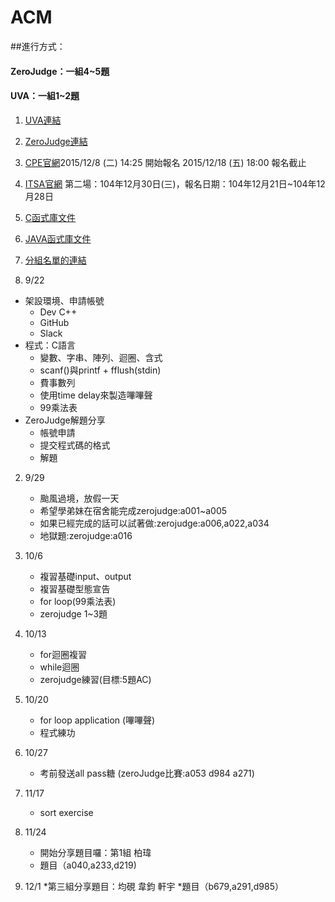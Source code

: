 # ACM
##進行方式：
####  ZeroJudge：一組4~5題
####  UVA：一組1~2題

1. [UVA連結](https://uva.onlinejudge.org/)
2. [ZeroJudge連結](http://www.zerojudge.tw/)
3. [CPE官網](http://cpe.cse.nsysu.edu.tw/newest.php)2015/12/8 (二) 14:25 開始報名
2015/12/18 (五) 18:00 報名截止
4. [ITSA官網](http://e-tutor.itsa.org.tw/e-Tutor/) 第二場：104年12月30日(三)，報名日期：104年12月21日~104年12月28日
5. [C函式庫文件](http://www.cplusplus.com/)
6. [JAVA函式庫文件](http://docs.oracle.com/javase/7/docs/api/)
7. [分組名單的連結](https://docs.google.com/document/d/1Nf3iYKx80mGA7kGhwhZussRt9sLj8lGjDV4SLgoYh_E/edit?usp=sharing)



1. 9/22
  * 架設環境、申請帳號
    * Dev C++
    * GitHub
    * Slack
  * 程式：C語言
    * 變數、字串、陣列、迴圈、含式
    * scanf()與printf + fflush(stdin)
    * 費事數列
    * 使用time delay來製造嗶嗶聲
    * 99乘法表
  * ZeroJudge解題分享
    * 帳號申請
    * 提交程式碼的格式
    * 解題
  　
2. 9/29
   * 颱風過境，放假一天
   * 希望學弟妹在宿舍能完成zerojudge:a001~a005
   * 如果已經完成的話可以試著做:zerojudge:a006,a022,a034
   * 地獄題:zerojudge:a016

3. 10/6
   * 複習基礎input、output
   * 複習基礎型態宣告
   * for loop(99乘法表)
   * zerojudge 1~3題
   
4. 10/13
   * for迴圈複習
   * while迴圈
   * zerojudge練習(目標:5題AC)
5. 10/20
   * for loop application (嗶嗶聲)
   * 程式練功

6. 10/27
   * 考前發送all pass糖 (zeroJudge比賽:a053 d984 a271)
   
7. 11/17
   * sort exercise

8. 11/24
   * 開始分享題目囉：第1組 柏瑋
   * 題目（a040,a233,d219)
   
9. 12/1
   *第三組分享題目：均硯 韋鈞 軒宇
   *題目（b679,a291,d985）

